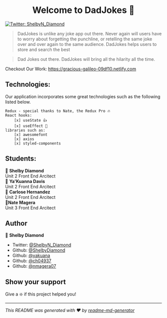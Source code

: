 <h1 align="center">Welcome to DadJokes 👋</h1>
<p>
  <a href="https://twitter.com/Shelby_NDiamond">
    <img alt="Twitter: ShelbyN_Diamond" src="https://img.shields.io/twitter/follow/ShelbyN_Diamond.svg?style=social" target="_blank" />
  </a>
</p>

> DadJokes is unlike any joke app out there. Never again will users have to
> worry about forgetting the punchline, or retelling the same joke over and over
> again to the same audience. DadJokes helps users to store and search the best

> Dad Jokes out there. DadJokes will bring all the hilarity all the time.

Checkout Our Work: https://gracious-galileo-09df10.netlify.com

## Technologies:

Our application incorporates some great technologies such as the following
listed below.

    Redux - special thanks to Nate, the Redux Pro 🔥
    React hooks:
        [x] useState 👍
        [x] useEffect 🚀
    libraries such as:
        [x] awesomefont
        [x] axios
        [x] styled-components

## Students:

:princess: **Shelby Diamond** <br/> Unit 2 Front End Arcitect <br/> :princess:
**Ya'Kuanna Davis** <br/> Unit 2 Front End Arcitect <br/> :prince: **Carlose
Hernandez** <br/> Unit 2 Front End Arcitect <br/> :prince:**Nate Magera** <br/>
Unit 3 Front End Arcitect <br/>

## Author

:princess: **Shelby Diamond**

-   Twitter: [@ShelbyN_Diamond](https://twitter.com/Shelby_NDiamond)
-   Github: [@ShelbyDiamond](https://github.com/ShelbyDiamond)
-   Github: [@yakuana](https://github.com/yakuana)
-   Github: [@ch04937](https://github.com/ch04937)
-   Github: [@nmagera07](https://github.com/nmagera07)

## Show your support

Give a :sparkle: if this project helped you!

---

_This README was generated with ❤️ by
[readme-md-generator](https://github.com/kefranabg/readme-md-generator)_
